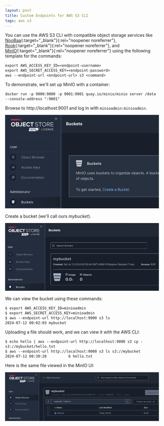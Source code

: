```yaml
---
layout: post
title: Custom Endpoints for AWS S3 CLI
tags: aws s3
---
```


You can use the AWS S3 CLI with compatible object storage services like [NooBaa](https://www.noobaa.com){:target="_blank"}{:rel="noopener noreferrer"},
[Rook](https://rook.io){:target="_blank"}{:rel="noopener noreferrer"}, and [MinIO](https://min.io){:target="_blank"}{:rel="noopener noreferrer"}
using the following template for the commands:

```shell
export AWS_ACCESS_KEY_ID=<endpoint-username>
export AWS_SECRET_ACCESS_KEY=<endpoint-password>
aws --endpoint-url <endpoint-url> s3 <command>
```

To demonstrate, we'll set up MinIO with a container:

```shell
docker run -p 9000:9000 -p 9001:9001 quay.io/minio/minio server /data --console-address ":9001"
```

Browse to http://localhost:9001 and log in with `minioadmin:minioadmin`.

![Create a bucket](/assets/img/minio-create-bucket.png)

Create a bucket (we'll call ours _mybucket_).

![New bucket called mybucket](/assets/img/minio-new-bucket-mybucket.png)

We can view the bucket using these commands:

```shell
$ export AWS_ACCESS_KEY_ID=minioadmin
$ export AWS_SECRET_ACCESS_KEY=minioadmin
$ aws --endpoint-url http://localhost:9000 s3 ls
2024-07-12 00:02:03 mybucket
```

Uploading a file should work, and we can view it with the AWS CLI:

```shell
$ echo hello | aws --endpoint-url http://localhost:9000 s3 cp - s3://mybucket/hello.txt
$ aws --endpoint-url http://localhost:9000 s3 ls s3://mybucket
2024-07-12 00:30:20          6 hello.txt
```

Here is the same file viewed in the MinIO UI:

![New bucket called mybucket](/assets/img/minio-view-file-in-mybucket.png)

